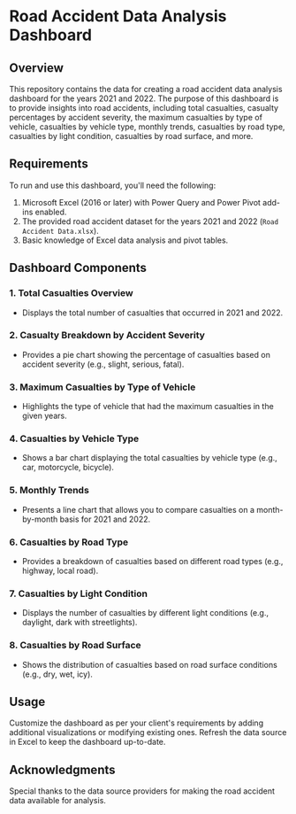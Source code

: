 # Road Accident Data Analysis Dashboard


## Overview

This repository contains the data for creating a road accident data analysis dashboard for the years 2021 and 2022. The purpose of this dashboard is to provide insights into road accidents, including total casualties, casualty percentages by accident severity, the maximum casualties by type of vehicle, casualties by vehicle type, monthly trends, casualties by road type, casualties by light condition, casualties by road surface, and more.

## Requirements

To run and use this dashboard, you'll need the following:

1. Microsoft Excel (2016 or later) with Power Query and Power Pivot add-ins enabled.
2. The provided road accident dataset for the years 2021 and 2022 (`Road Accident Data.xlsx`).
3. Basic knowledge of Excel data analysis and pivot tables.

## Dashboard Components

### 1. Total Casualties Overview

   - Displays the total number of casualties that occurred in 2021 and 2022.

### 2. Casualty Breakdown by Accident Severity

   - Provides a pie chart showing the percentage of casualties based on accident severity (e.g., slight, serious, fatal).

### 3. Maximum Casualties by Type of Vehicle

   - Highlights the type of vehicle that had the maximum casualties in the given years.

### 4. Casualties by Vehicle Type

   - Shows a bar chart displaying the total casualties by vehicle type (e.g., car, motorcycle, bicycle).

### 5. Monthly Trends

   - Presents a line chart that allows you to compare casualties on a month-by-month basis for 2021 and 2022.

### 6. Casualties by Road Type

   - Provides a breakdown of casualties based on different road types (e.g., highway, local road).

### 7. Casualties by Light Condition

   - Displays the number of casualties by different light conditions (e.g., daylight, dark with streetlights).

### 8. Casualties by Road Surface

   - Shows the distribution of casualties based on road surface conditions (e.g., dry, wet, icy).

## Usage

Customize the dashboard as per your client's requirements by adding additional visualizations or modifying existing ones. Refresh the data source in Excel to keep the dashboard up-to-date.

## Acknowledgments

Special thanks to the data source providers for making the road accident data available for analysis.
